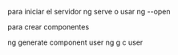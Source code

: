 para iniciar el servidor 
ng serve
o usar 
ng --open 

para crear componentes 

ng generate component user
ng g c user